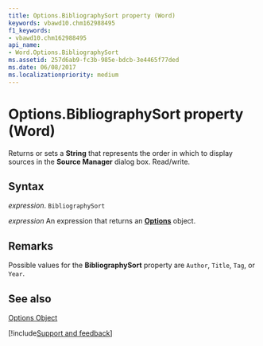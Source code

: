 ```yaml
---
title: Options.BibliographySort property (Word)
keywords: vbawd10.chm162988495
f1_keywords:
- vbawd10.chm162988495
api_name:
- Word.Options.BibliographySort
ms.assetid: 257d6ab9-fc3b-985e-bdcb-3e4465f77ded
ms.date: 06/08/2017
ms.localizationpriority: medium
---
```



# Options.BibliographySort property (Word)

Returns or sets a **String** that represents the order in which to display sources in the **Source Manager** dialog box. Read/write.

## Syntax

_expression_. `BibliographySort`

 _expression_ An expression that returns an **[Options](Word.Options.md)** object.

## Remarks

Possible values for the **BibliographySort** property are `Author`, `Title`, `Tag`, or `Year`.

## See also

[Options Object](Word.Options.md)

[!include[Support and feedback](~/includes/feedback-boilerplate.md)]